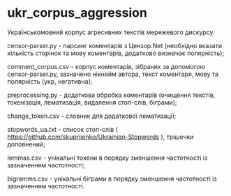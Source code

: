 # ukr_corpus_aggression

Українськомовний корпус агресивних текстів мережевого дискурсу.

censor-parser.py - парсинг коментарів з Цензор.Net (необхідно вказати кількість сторінок та мову коментарів, додатково визначає полярність);

comment_corpus.csv - корпус коментарів, зібраних за допомогою censor-parser.py, зазначено нікнейм автора, текст коментаря, мову та полярність (укр, негативна);

preprocessing.py - додаткова обробка коментарів (очищення текстів, токенізація, лематизація, видалення стоп-слів, біграми);

change_token.csv - словник для додаткової лематизації;

stopwords_ua.txt - список стоп-слів ( https://github.com/skupriienko/Ukrainian-Stopwords ), трішечки доповнений;

lemmas.csv - унікальні токени в порядку зменшення частотності із зазначенням частотності;

bigramms.csv - унікальні біграми в порядку зменшення частотності із зазначенням частотності.


 
